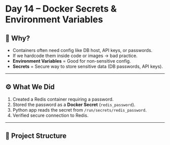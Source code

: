 # Day 14 – Docker Secrets & Environment Variables

## 🔑 Why?
- Containers often need config like DB host, API keys, or passwords.
- If we hardcode them inside code or images → bad practice.
- **Environment Variables** = Good for non-sensitive config.
- **Secrets** = Secure way to store sensitive data (DB passwords, API keys).

---

## ⚙️ What We Did
1. Created a Redis container requiring a password.
2. Stored the password as a **Docker Secret** (`redis_password`).
3. Python app reads the secret from `/run/secrets/redis_password`.
4. Verified secure connection to Redis.

---

## 📂 Project Structure
